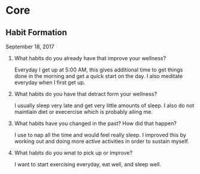 # Core 

## Habit Formation
September 18, 2017

1. What habits do you already have that improve your wellness?
   
   Everyday I get up at 5:00 AM, this gives additional time to get
   things done in the morning and get a quick start on the day. I 
   also meditate everyday when I first get up.

2. What habits do you have that detract form your wellness?

   I usually sleep very late and get very little amounts of sleep.
   I also do not maintiain diet or execercise which is probably
   ailing me.

3. What habits have you changed in the past? How did that happen?

   I use to nap all the time and would feel really sleep. I improved
   this by working out and doing more active activities in order to
   sustain myself.

4. What habits do you wnat to pick up or improve?

   I want to start exercising everyday, eat well, and sleep well.
